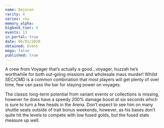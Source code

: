 ```yaml
---
name: Dejaren
rarity: 4
series: voy
memory_alpha:
bigbook_tier: 4
events: 13
in_portal: true
date: 08/01/2020
obtained: Event
mega: false
published: true
---
```


A crew from Voyager that’s actually a good...voyager, huzzah he’s worthwhile for both out-going missions and wholesale mass murder! Whilst SEC/CMD is a common combination that most players will get plenty of over time, few can pass the bar for staying power on voyages.

The classic long-term potential from variant events or collections is missing, however he does have a speedy 200% damage boost at six seconds which is sure to turn a few heads in the Arena. Don’t expect to see him on many shuttle seats outside of trait bonus weekends, however, as his bases don’t quite hit the levels to compete with low fused golds, but the fused stats measure up well.

